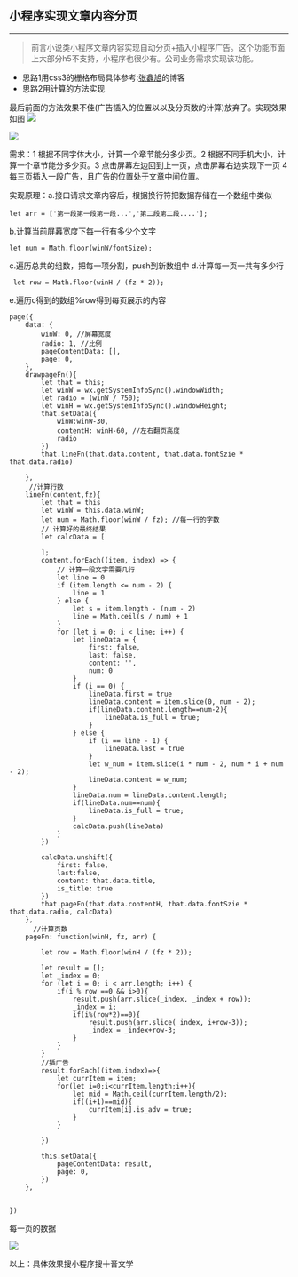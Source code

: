 ## 小程序实现文章内容分页
---
> 前言小说类小程序文章内容实现自动分页+插入小程序广告。这个功能市面上大部分h5不支持，小程序也很少有。公司业务需求实现该功能。
* 思路1用css3的栅格布局具体参考:[张鑫旭](https://www.zhangxinxu.com/wordpress/2017/02/css3-multiple-column-layout-read-horizontal/)的博客
* 思路2用计算的方法实现

最后前面的方法效果不佳(广告插入的位置以以及分页数的计算)放弃了。实现效果如图
![](https://user-gold-cdn.xitu.io/2019/6/3/16b1c870779855c5?w=369&h=598&f=jpeg&s=59434)

![](https://user-gold-cdn.xitu.io/2019/6/3/16b1c86765030881?w=369&h=597&f=jpeg&s=56918)


需求：1 根据不同字体大小，计算一个章节能分多少页。2 根据不同手机大小，计算一个章节能分多少页。3 点击屏幕左边回到上一页，点击屏幕右边实现下一页 4 每三页插入一段广告，且广告的位置处于文章中间位置。


实现原理：a.接口请求文章内容后，根据换行符把数据存储在一个数组中类似
~~~
let arr = ['第一段第一段第一段...','第二段第二段....'];
~~~
b.计算当前屏幕宽度下每一行有多少个文字
~~~
let num = Math.floor(winW/fontSize);
~~~
c.遍历总共的组数，把每一项分割，push到新数组中
d.计算每一页一共有多少行
~~~
 let row = Math.floor(winH / (fz * 2));
~~~
e.遍历c得到的数组%row得到每页展示的内容
~~~
page({
    data: {
        winW: 0, //屏幕宽度
        radio: 1, //比例
        pageContentData: [],
        page: 0,
    },
    drawpageFn(){
        let that = this;
        let winW = wx.getSystemInfoSync().windowWidth;
        let radio = (winW / 750);
        let winH = wx.getSystemInfoSync().windowHeight;
        that.setData({
            winW:winW-30,
            contentH: winH-60, //左右翻页高度
            radio
        })
        that.lineFn(that.data.content, that.data.fontSzie * that.data.radio)

    },
     //计算行数
    lineFn(content,fz){
        let that = this
        let winW = this.data.winW;
        let num = Math.floor(winW / fz); //每一行的字数
        // 计算好的最终结果
        let calcData = [

        ];
        content.forEach((item, index) => {
            // 计算一段文字需要几行
            let line = 0
            if (item.length <= num - 2) {
                line = 1
            } else {
                let s = item.length - (num - 2)
                line = Math.ceil(s / num) + 1
            }
            for (let i = 0; i < line; i++) {
                let lineData = {
                    first: false,
                    last: false,
                    content: '',
                    num: 0
                }
                if (i == 0) {
                    lineData.first = true
                    lineData.content = item.slice(0, num - 2);
                    if(lineData.content.length==num-2){
                        lineData.is_full = true;
                    }
                } else {
                    if (i == line - 1) {
                        lineData.last = true
                    }
                    let w_num = item.slice(i * num - 2, num * i + num - 2);
                    lineData.content = w_num;
                }
                lineData.num = lineData.content.length;
                if(lineData.num==num){
                    lineData.is_full = true;
                }
                calcData.push(lineData)
            }
        })

        calcData.unshift({
            first: false,
            last:false,
            content: that.data.title,
            is_title: true
        })
        that.pageFn(that.data.contentH, that.data.fontSzie * that.data.radio, calcData)
    },
      //计算页数
    pageFn: function(winH, fz, arr) {

        let row = Math.floor(winH / (fz * 2));

        let result = [];
        let _index = 0;
        for (let i = 0; i < arr.length; i++) {
            if(i % row ==0 && i>0){
                result.push(arr.slice(_index, _index + row));
                _index = i;
                if(i%(row*2)==0){
                    result.push(arr.slice(_index, i+row-3));
                    _index = _index+row-3;
                }
            }
        }
        //插广告
        result.forEach((item,index)=>{
            let currItem = item;
            for(let i=0;i<currItem.length;i++){
                let mid = Math.ceil(currItem.length/2);
                if((i+1)==mid){
                    currItem[i].is_adv = true;
                }
            }

        })

        this.setData({
            pageContentData: result,
            page: 0,
        })
    },


})
~~~
每一页的数据

![](https://user-gold-cdn.xitu.io/2019/6/3/16b1c987925e0b0a?w=339&h=617&f=jpeg&s=29227)


以上：具体效果搜小程序搜十音文学





